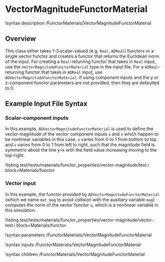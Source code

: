 # VectorMagnitudeFunctorMaterial

!syntax description /FunctorMaterials/VectorMagnitudeFunctorMaterial

## Overview

This class either takes 1-3 scalar-valued (e.g. `Real`, `ADReal`) functors or a
single vector functor and creates a functor that returns the Euclidean norm of
the input. For creating a `Real`-returning functor that takes in `Real` input,
use the `VectorMagnitudeFunctorMaterial` type in the input file. For a
`ADReal`-returning functor that takes in `ADReal` input, use
`ADVectorMagnitudeFunctorMaterial`. If using component inputs and the y or
z-component functor parameters are not provided, then they are defaulted to 0.

## Example Input File Syntax

### Scalar-component inputs

In this example, `ADVectorMagnitudeFunctorMaterial` is used to define the vector
magnitude of the vector component inputs `u` and `v` which happen to be
nonlinear variables in this case. `u` varies from 0 to 1 from bottom to top and
`v` varies from 0 to 1 from left to right, such that the magnitude field is
symmetric about the line y=x with the field value increasing moving to the top-right.

!listing test/tests/materials/functor_properties/vector-magnitude/test.i block=Materials/functor

### Vector input

In this example, the functor provided by `ADVectorMagnitudeFunctorMaterial`
(which we name `mat_mag` to avoid collision with the auxiliary variable `mag`)
computes the norm of the vector functor `u`, which is a nonlinear variable in
this simulation.

!listing test/tests/materials/functor_properties/vector-magnitude/vector-test.i block=Materials/functor

!syntax parameters /FunctorMaterials/VectorMagnitudeFunctorMaterial

!syntax inputs /FunctorMaterials/VectorMagnitudeFunctorMaterial

!syntax children /FunctorMaterials/VectorMagnitudeFunctorMaterial
